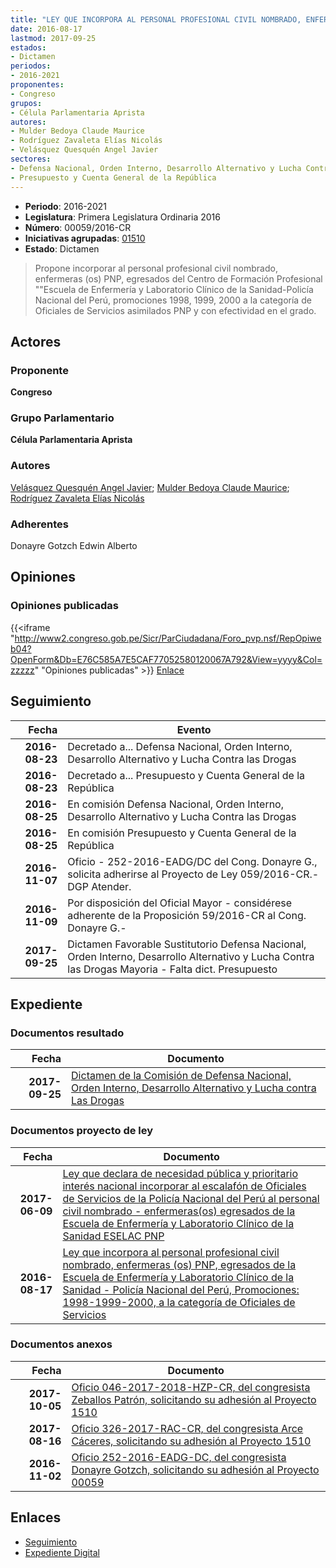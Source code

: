 ```yaml
---
title: "LEY QUE INCORPORA AL PERSONAL PROFESIONAL CIVIL NOMBRADO, ENFERMERAS (OS) PNP, EGRESADOS DE LA ESCUELA DE ENFERMERÍA Y LABORATORIO CLÍNICO DE LA SANIDAD-POLICÍA NACIONAL DEL PERÚ, PROMOCIONES.- 1998, 1999,2000, A LA CATEGORÍA DE OFICIALES DE SERVICIOS"
date: 2016-08-17
lastmod: 2017-09-25
estados:
- Dictamen
periodos:
- 2016-2021
proponentes:
- Congreso
grupos:
- Célula Parlamentaria Aprista
autores:
- Mulder Bedoya Claude Maurice
- Rodríguez Zavaleta Elías Nicolás
- Velásquez Quesquén Angel Javier
sectores:
- Defensa Nacional, Orden Interno, Desarrollo Alternativo y Lucha Contra las Drogas
- Presupuesto y Cuenta General de la República
---
```

- **Periodo**: 2016-2021
- **Legislatura**: Primera Legislatura Ordinaria 2016
- **Número**: 00059/2016-CR
- **Iniciativas agrupadas**: [01510](../../01500/01510)
- **Estado**: Dictamen

> Propone incorporar al personal profesional civil nombrado, enfermeras (os) PNP, egresados del Centro de Formación Profesional ""Escuela de Enfermería y Laboratorio Clínico de la Sanidad-Policía Nacional del Perú, promociones 1998, 1999, 2000 a la categoría de Oficiales de Servicios asimilados PNP y con efectividad en el grado.


## Actores

### Proponente

**Congreso**

### Grupo Parlamentario

**Célula Parlamentaria Aprista**

### Autores

[Velásquez Quesquén Angel Javier](mailto:mailto:jvelasquezq@congreso.gob.pe); [Mulder Bedoya Claude Maurice](mailto:mailto:mmulder@congreso.gob.pe); [Rodríguez Zavaleta Elías Nicolás](mailto:mailto:erodriguez@congreso.gob.pe)

### Adherentes

Donayre Gotzch Edwin Alberto

## Opiniones

### Opiniones publicadas

{{<iframe "http://www2.congreso.gob.pe/Sicr/ParCiudadana/Foro_pvp.nsf/RepOpiweb04?OpenForm&Db=E76C585A7E5CAF77052580120067A792&View=yyyy&Col=zzzzz" "Opiniones publicadas" >}}
[Enlace](http://www2.congreso.gob.pe/Sicr/ParCiudadana/Foro_pvp.nsf/RepOpiweb04?OpenForm&Db=E76C585A7E5CAF77052580120067A792&View=yyyy&Col=zzzzz)


## Seguimiento

| Fecha | Evento |
|------:|--------|
| **2016-08-23** | Decretado a... Defensa Nacional, Orden Interno, Desarrollo Alternativo y Lucha Contra las Drogas |
| **2016-08-23** | Decretado a... Presupuesto y Cuenta General de la República |
| **2016-08-25** | En comisión Defensa Nacional, Orden Interno, Desarrollo Alternativo y Lucha Contra las Drogas |
| **2016-08-25** | En comisión Presupuesto y Cuenta General de la República |
| **2016-11-07** | Oficio - 252-2016-EADG/DC del Cong. Donayre G., solicita adherirse al Proyecto de Ley 059/2016-CR.-DGP Atender. |
| **2016-11-09** | Por disposición del Oficial Mayor - considérese adherente de la Proposición 59/2016-CR al Cong. Donayre G.- |
| **2017-09-25** | Dictamen Favorable Sustitutorio Defensa Nacional, Orden Interno, Desarrollo Alternativo y Lucha Contra las Drogas Mayoria - Falta dict. Presupuesto |

## Expediente

### Documentos resultado

| Fecha | Documento |
|------:|-----------|
| **2017-09-25** | [Dictamen de la Comisión de Defensa Nacional, Orden Interno, Desarrollo Alternativo y Lucha contra Las Drogas](http://www.leyes.congreso.gob.pe/Documentos/2016_2021/Dictamenes/Proyectos_de_Ley/00059DC07MAY20170925.pdf) |

### Documentos proyecto de ley

| Fecha | Documento |
|------:|-----------|
| **2017-06-09** | [Ley que declara de necesidad pública y prioritario interés nacional incorporar al escalafón de Oficiales de Servicios de la Policía Nacional del Perú al personal civil nombrado - enfermeras(os) egresados de la Escuela de Enfermería y Laboratorio Clínico de la Sanidad ESELAC PNP](http://www.leyes.congreso.gob.pe/Documentos/2016_2021/Proyectos_de_Ley_y_de_Resoluciones_Legislativas/PL0151020170609..pdf) |
| **2016-08-17** | [Ley que incorpora al personal profesional civil nombrado, enfermeras (os) PNP, egresados de la Escuela de Enfermería y Laboratorio Clínico de la Sanidad - Policía Nacional del Perú, Promociones: 1998-1999-2000, a la categoría de Oficiales de Servicios](http://www.leyes.congreso.gob.pe/Documentos/2016_2021/Proyectos_de_Ley_y_de_Resoluciones_Legislativas/PL00059_20160817.pdf) |

### Documentos anexos

| Fecha | Documento |
|------:|-----------|
| **2017-10-05** | [Oficio 046-2017-2018-HZP-CR, del congresista Zeballos Patrón, solicitando su adhesión al Proyecto 1510](http://www.leyes.congreso.gob.pe/Documentos/2016_2021/Adhesiones/Proyectos_de_Ley/OFICIO-046-2017-2018-HZP-CR.pdf) |
| **2017-08-16** | [Oficio 326-2017-RAC-CR, del congresista Arce Cáceres, solicitando su adhesión al Proyecto 1510](http://www.leyes.congreso.gob.pe/Documentos/2016_2021/Adhesiones/Proyectos_de_Ley/OFICIO-326-2017-RAC-CR..PDF) |
| **2016-11-02** | [Oficio 252-2016-EADG-DC, del congresista Donayre Gotzch, solicitando su adhesión al Proyecto 00059](http://www.leyes.congreso.gob.pe/Documentos/2016_2021/Adhesiones/Proyectos_de_Ley/OFICIO-252-2016-EADG-DC.pdf) |

## Enlaces

- [Seguimiento](http://www2.congreso.gob.pe/Sicr/TraDocEstProc/CLProLey2016.nsf/f7fff46988ca05b1052578e100829cc7/1c9b98f22bc7e91e05258012006348d3?OpenDocument)
- [Expediente Digital](http://www2.congreso.gob.pe/Sicr/TraDocEstProc/Expvirt_2011.nsf/visbusqptramdoc1621/00059?opendocument)

